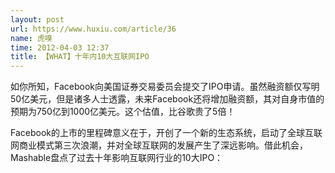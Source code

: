 ```yaml
---
layout: post
url: https://www.huxiu.com/article/36
name: 虎嗅
time: 2012-04-03 12:37
title: 【WHAT】十年内10大互联网IPO
---
```

如你所知，Facebook向美国证券交易委员会提交了IPO申请。虽然融资额仅写明50亿美元，但是诸多人士透露，未来Facebook还将增加融资额，其对自身市值的预期为750亿到1000亿美元。这个估值，比谷歌贵了5倍！

Facebook的上市的里程碑意义在于，开创了一个新的生态系统，启动了全球互联网商业模式第三次浪潮，并对全球互联网的发展产生了深远影响。借此机会，Mashable盘点了过去十年影响互联网行业的10大IPO：

